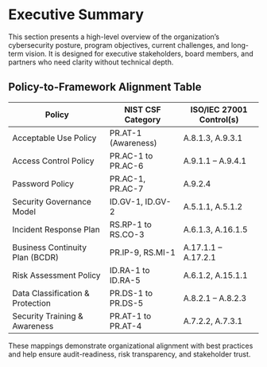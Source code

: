 # Executive Summary

This section presents a high-level overview of the organization’s cybersecurity posture, program objectives, current challenges, and long-term vision. It is designed for executive stakeholders, board members, and partners who need clarity without technical depth.

##  Policy-to-Framework Alignment Table

| Policy                             | NIST CSF Category      | ISO/IEC 27001 Control(s)    |
|------------------------------------|-------------------------|-----------------------------|
| Acceptable Use Policy              | PR.AT-1 (Awareness)     | A.8.1.3, A.9.3.1            |
| Access Control Policy              | PR.AC-1 to PR.AC-6      | A.9.1.1 – A.9.4.1           |
| Password Policy                    | PR.AC-1, PR.AC-7        | A.9.2.4                     |
| Security Governance Model          | ID.GV-1, ID.GV-2        | A.5.1.1, A.5.1.2            |
| Incident Response Plan             | RS.RP-1 to RS.CO-3      | A.6.1.3, A.16.1.5           |
| Business Continuity Plan (BCDR)    | PR.IP-9, RS.MI-1        | A.17.1.1 – A.17.2.1         |
| Risk Assessment Policy             | ID.RA-1 to ID.RA-5      | A.6.1.2, A.15.1.1           |
| Data Classification & Protection   | PR.DS-1 to PR.DS-5      | A.8.2.1 – A.8.2.3           |
| Security Training & Awareness      | PR.AT-1 to PR.AT-4      | A.7.2.2, A.7.3.1            |

These mappings demonstrate organizational alignment with best practices and help ensure audit-readiness, risk transparency, and stakeholder trust.
